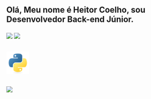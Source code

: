  ##  Olá, Meu nome é Heitor Coelho, sou Desenvolvedor Back-end Júnior. 
 ### 
<div> 
  <img height="160em" src="https://github-readme-stats.vercel.app/api?username=heitor-coelho&show_icons=true&theme=tokyonight"/>
  <img height="140em" src="https://github-readme-stats.vercel.app/api/top-langs/?username=heitor-coelho&layout=compact&theme=tokyonight&include_all_commits=true"/>
</div>

##

</div>  
    <img height="60px" width="60px" src="https://raw.githubusercontent.com/devicons/devicon/master/icons/python/python-original.svg"/>
    
</div>

##
<a href="https://www.linkedin.com/in/heitor-coelho-60772916b/" target="_blank">
<img src="https://img.shields.io/badge/LinkedIn-0077B5?style=for-the-badge&logo=linkedin&logoColor=white"/>
</a>

